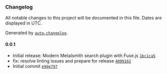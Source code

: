 ### Changelog

All notable changes to this project will be documented in this file. Dates are displayed in UTC.

Generated by [`auto-changelog`](https://github.com/CookPete/auto-changelog).

#### 0.0.1

- Initial release: Modern Metalsmith search plugin with Fuse.js [`1bc1ca5`](https://github.com/wernerglinka/metalsmith-search/commit/1bc1ca5a1b8719796ff57ea89184b9426d2b4521)
- fix: resolve linting issues and prepare for release [`4099162`](https://github.com/wernerglinka/metalsmith-search/commit/4099162b056cf99737534d3ebb3dc9675deb46ff)
- Initial commit [`e9de797`](https://github.com/wernerglinka/metalsmith-search/commit/e9de797b4f840b330440550db7fb0e335ceba981)
